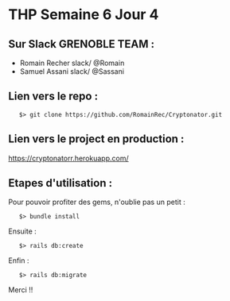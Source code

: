 # THP Semaine 6 Jour 4

## Sur Slack GRENOBLE TEAM :

* Romain Recher     slack/  @Romain 
* Samuel Assani     slack/  @Sassani

## Lien vers le repo :

```
   $> git clone https://github.com/RomainRec/Cryptonator.git
```
              
## Lien vers le project en production :

https://cryptonatorr.herokuapp.com/


## Etapes d'utilisation :

Pour pouvoir profiter des gems, n'oublie pas un petit :
```
   $> bundle install
```

Ensuite : 
```
   $> rails db:create
```

Enfin : 
```
   $> rails db:migrate
```

Merci !!
